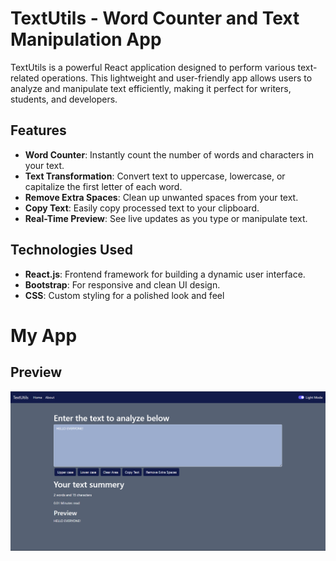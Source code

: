 # TextUtils - Word Counter and Text Manipulation App  

TextUtils is a powerful React application designed to perform various text-related operations. This lightweight and user-friendly app allows users to analyze and manipulate text efficiently, making it perfect for writers, students, and developers.  

## Features  
- **Word Counter**: Instantly count the number of words and characters in your text.  
- **Text Transformation**: Convert text to uppercase, lowercase, or capitalize the first letter of each word.  
- **Remove Extra Spaces**: Clean up unwanted spaces from your text.  
- **Copy Text**: Easily copy processed text to your clipboard.  
- **Real-Time Preview**: See live updates as you type or manipulate text.  

## Technologies Used  
- **React.js**: Frontend framework for building a dynamic user interface.  
- **Bootstrap**: For responsive and clean UI design.  
- **CSS**: Custom styling for a polished look and feel

# My App

## Preview
![App Preview](./src/preview.png)
